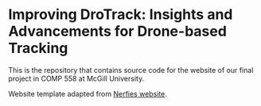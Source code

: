 # Improving DroTrack: Insights and Advancements for Drone-based Tracking

This is the repository that contains source code for the website of our final project in COMP 558 at McGill University.

Website template adapted from [Nerfies website](https://nerfies.github.io).


